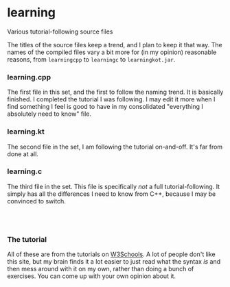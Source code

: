 # learning
Various tutorial-following source files

The titles of the source files keep a trend, and I plan to keep it that way. The names of the compiled files vary a bit more for (in my opinion) reasonable reasons, from `learningcpp` to `learningc` to `learningkot.jar`.

### learning.cpp
The first file in this set, and the first to follow the naming trend. It is basically finished. I completed the tutorial I was following. I may edit it more when I find something I feel is good to have in my consolidated "everything I absolutely need to know" file.

### learning.kt
The second file in the set, I am following the tutorial on-and-off. It's far from done at all.

### learning.c
The third file in the set. This file is specifically *not* a full tutorial-following. It simply has all the differences I need to know from C++, because I may be convinced to switch.

<br><br>

### The tutorial
All of these are from the tutorials on [W3Schools](https://w3schools.com). A lot of people don't like this site, but my brain finds it a lot easier to just read what the syntax *is* and then mess around with it on my own, rather than doing a bunch of exercises. You can come up with your own opinion about it.
